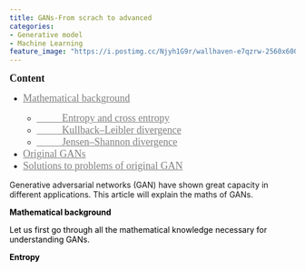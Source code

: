 ```yaml
---
title: GANs-From scrach to advanced
categories:
- Generative model
- Machine Learning
feature_image: "https://i.postimg.cc/Njyh1G9r/wallhaven-e7qzrw-2560x600.png"
---
```


<head>
    <script src="https://cdn.mathjax.org/mathjax/latest/MathJax.js?config=TeX-AMS-MML_HTMLorMML" type="text/javascript"></script>
    <script type="text/x-mathjax-config">
        MathJax.Hub.Config({
            tex2jax: {
            skipTags: ['script', 'noscript', 'style', 'textarea', 'pre'],
            inlineMath: [['$','$']]
            }
        });
    </script>
</head>

<span style="font-family: 黑体; font-size: large;"><strong>Content</strong></span>
<ul>
<li><a style="color: grey;" href="#math"><span style="font-family: 黑体; font-size: large;">Mathematical background</span></a></li>
<ul>
<li><a style="color: grey;" href="#math1"><span style="font-family: 黑体; font-size: large;">&emsp; &emsp; Entropy and cross entropy</span></a></li>
<li><a style="color: grey;" href="#math3"><span style="font-family: 黑体; font-size: large;">&emsp; &emsp; Kullback&ndash;Leibler divergence</span></a></li>
<li><a style="color: grey;" href="#math4"><span style="font-family: 黑体; font-size: large;">&emsp; &emsp; Jensen&ndash;Shannon divergence</span></a></li>
</ul>
<li><a style="color: grey;" href="#GAN"><span style="font-family: 黑体; font-size: large;">Original GANs</span></a></li>
<li><a style="color: grey;" href="#S"><span style="font-family: 黑体; font-size: large;">Solutions to problems of original GAN</span></a></li>
</ul>
<p>Generative adversarial networks (GAN) have shown great capacity in different applications. This article will explain the maths of GANs.</p>
<p style="color: black;"><strong><a name="math"></a>Mathematical background</strong></p>
<p style="color: black;">Let us first go through all the mathematical knowledge necessary for understanding GANs.</p>
<p style="color: black;"><strong><a name="math1"></a>Entropy</strong></p>